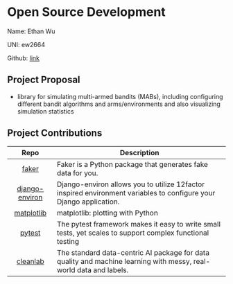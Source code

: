 # Open Source Development

Name: Ethan Wu

UNI: ew2664

Github: [link](https://github.com/ew2664)

## Project Proposal

- library for simulating multi-armed bandits (MABs), including configuring different bandit algorithms and arms/environments and also visualizing simulation statistics

## Project Contributions

|                            Repo                            | Description                                                                                                        |
| :--------------------------------------------------------: | ------------------------------------------------------------------------------------------------------------------ |
|          [faker](https://github.com/joke2k/faker)          | Faker is a Python package that generates fake data for you.                                                        |
| [django-environ](https://github.com/joke2k/django-environ) | Django-environ allows you to utilize 12factor inspired environment variables to configure your Django application. |
|   [matplotlib](https://github.com/matplotlib/matplotlib)   | matplotlib: plotting with Python                                                                                   |
|       [pytest](https://github.com/pytest-dev/pytest)       | The pytest framework makes it easy to write small tests, yet scales to support complex functional testing          |
|      [cleanlab](https://github.com/cleanlab/cleanlab)      | The standard data-centric AI package for data quality and machine learning with messy, real-world data and labels. |
